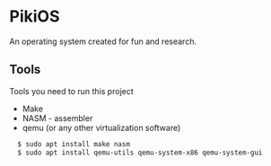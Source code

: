 # PikiOS

An operating system created for fun and research.



## Tools

Tools you need to run this project

- Make
- NASM - assembler
- qemu (or any other virtualization software)

```bash
  $ sudo apt install make nasm
  $ sudo apt install qemu-utils qemu-system-x86 qemu-system-gui
```

